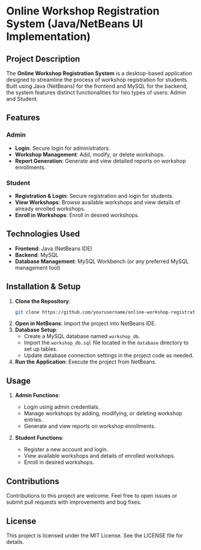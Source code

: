 # Online Workshop Registration System (Java/NetBeans UI Implementation)

## Project Description
The **Online Workshop Registration System** is a desktop-based application designed to streamline the process of workshop registration for students. Built using Java (NetBeans) for the frontend and MySQL for the backend, the system features distinct functionalities for two types of users: Admin and Student.

## Features

### Admin
- **Login**: Secure login for administrators.
- **Workshop Management**: Add, modify, or delete workshops.
- **Report Generation**: Generate and view detailed reports on workshop enrollments.

### Student
- **Registration & Login**: Secure registration and login for students.
- **View Workshops**: Browse available workshops and view details of already enrolled workshops.
- **Enroll in Workshops**: Enroll in desired workshops.

## Technologies Used
- **Frontend**: Java (NetBeans IDE)
- **Backend**: MySQL
- **Database Management**: MySQL Workbench (or any preferred MySQL management tool)

## Installation & Setup
1. **Clone the Repository**: 
    ```bash
    git clone https://github.com/yourusername/online-workshop-registration-system.git
    ```
2. **Open in NetBeans**: Import the project into NetBeans IDE.
3. **Database Setup**:
   - Create a MySQL database named `workshop_db`.
   - Import the `workshop_db.sql` file located in the `database` directory to set up tables.
   - Update database connection settings in the project code as needed.
4. **Run the Application**: Execute the project from NetBeans.

## Usage
1. **Admin Functions**:
   - Login using admin credentials.
   - Manage workshops by adding, modifying, or deleting workshop entries.
   - Generate and view reports on workshop enrollments.

2. **Student Functions**:
   - Register a new account and login.
   - View available workshops and details of enrolled workshops.
   - Enroll in desired workshops.

## Contributions
Contributions to this project are welcome. Feel free to open issues or submit pull requests with improvements and bug fixes.

## License
This project is licensed under the MIT License. See the LICENSE file for details.
